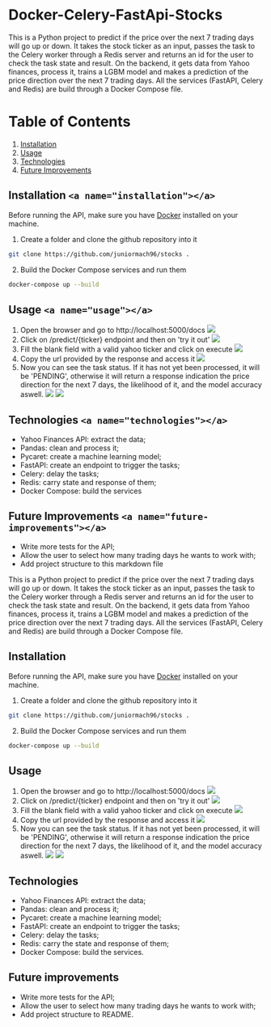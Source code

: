 # Docker-Celery-FastApi-Stocks

This is a Python project to predict if the price over the next 7 trading days will go up or down. It takes the stock ticker as an input, passes the task to the Celery worker through a Redis server and returns an id for the user to check the task state and result. On the backend, it gets data from Yahoo finances, process it, trains a LGBM model and makes a prediction of the price direction over the next 7 trading days. All the services (FastAPI, Celery and Redis) are build through a Docker Compose file.

# Table of Contents

1. [Installation](#example)
2. [Usage](#installation)
3. [Technologies](#technologies)
4. [Future Improvements](#future-improvements)

## Installation `<a name="installation"></a>`

Before running the API, make sure you have [Docker](https://docs.docker.com/get-docker/) installed on your machine.

1. Create a folder and clone the github repository into it

```bash
git clone https://github.com/juniormach96/stocks .
```

2. Build the Docker Compose services and run them

```bash
docker-compose up --build
```

## Usage `<a name="usage"></a>`

1. Open the browser and go to http://localhost:5000/docs
   ![](../master/assets/img/fast-api-1.png)
2. Click on /predict/{ticker} endpoint and then on 'try it out'
   ![](../master/assets/img/fast-api-2.png)
3. Fill the blank field with a valid yahoo ticker and click on execute
   ![](../master/assets/img/fast-api-3.png)
4. Copy the url provided by the response and access it
   ![](../master/assets/img/fast-api-4.2.png)
5. Now you can see the task status. If it has not yet been processed, it will be 'PENDING', otherwise it will return a response indication the price direction for the next 7 days, the likelihood of it, and the model accuracy aswell.
   ![](../master/assets/img/fast-api-5.png)
   ![](../master/assets/img/fast-api-5.png)

## Technologies `<a name="technologies"></a>`

* Yahoo Finances API: extract the data;
* Pandas: clean and process it;
* Pycaret: create a machine learning model;
* FastAPI: create an endpoint to trigger the tasks;
* Celery: delay the tasks;
* Redis: carry state and response of them;
* Docker Compose: build the services

## Future Improvements `<a name="future-improvements"></a>`

- Write more tests for the API;
- Allow the user to select how many trading days he wants to work with;
- Add project structure to this markdown file

This is a Python project to predict if the price over the next 7 trading days will go up or down. It takes the stock ticker as an input, passes the task to the Celery worker through a Redis server and returns an id for the user to check the task state and result. On the backend, it gets data from Yahoo finances, process it, trains a LGBM model and makes a prediction of the price direction over the next 7 trading days. All the services (FastAPI, Celery and Redis) are build through a Docker Compose file.

## Installation

Before running the API, make sure you have [Docker](https://docs.docker.com/get-docker/) installed on your machine.

1. Create a folder and clone the github repository into it

```bash
git clone https://github.com/juniormach96/stocks .
```

2. Build the Docker Compose services and run them

```bash
docker-compose up --build
```

## Usage

1. Open the browser and go to http://localhost:5000/docs
   ![](../master/assets/img/fast-api-1.png)
2. Click on /predict/{ticker} endpoint and then on 'try it out'
   ![](../master/assets/img/fast-api-2.png)
3. Fill the blank field with a valid yahoo ticker and click on execute
   ![](../master/assets/img/fast-api-3.png)
4. Copy the url provided by the response and access it
   ![](../master/assets/img/fast-api-4.2.png)
5. Now you can see the task status. If it has not yet been processed, it will be 'PENDING', otherwise it will return a response indication the price direction for the next 7 days, the likelihood of it, and the model accuracy aswell.
   ![](../master/assets/img/fast-api-5.png)
   ![](../master/assets/img/fast-api-5.png)

## Technologies

* Yahoo Finances API: extract the data;
* Pandas: clean and process it;
* Pycaret: create a machine learning model;
* FastAPI: create an endpoint to trigger the tasks;
* Celery: delay the tasks;
* Redis: carry the state and response of them;
* Docker Compose: build the services.

## Future improvements

- Write more tests for the API;
- Allow the user to select how many trading days he wants to work with;
- Add project structure to README.
